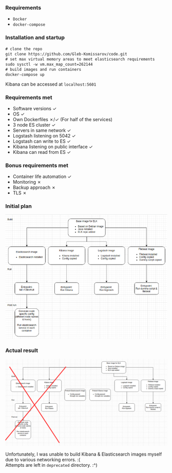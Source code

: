 ### Requirements  
 - `Docker`
 - `docker-compose`

### Installation and startup

```
# clone the repo
git clone https://github.com/Gleb-Komissarov/code.git
# set max virtual memory areas to meet elasticsearch requirements
sudo sysctl -w vm.max_map_count=262144
# build images and run containers   
docker-compose up
```

Kibana can be accessed at `localhost:5601`

### Requirements met
 - Software versions ✓
 - OS ✓
 - Own Dockerfiles ✗/✓ (For half of the services)
 - 3 node ES cluster ✓
 - Servers in same network ✓
 - Logstash listening on 5042 ✓
 - Logstash can write to ES ✓
 - Kibana listening on public interface ✓
 - Kibana can read from ES ✓
### Bonus requirements met
 - Container life automation ✓
 - Monitoring ✗
 - Backup approach ✗
 - TLS ✗

### Initial plan
![](media/initial-plan.png)


### Actual result
![](media/actual-result.png)

Unfortunately, I was unable to build Kibana & Elasticsearch images myself due to various networking errors. :(  
Attempts are left in `deprecated` directory. :^)
